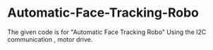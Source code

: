 # Automatic-Face-Tracking-Robo
The given code is for "Automatic Face Tracking Robo" Using the I2C communication , motor drive.
